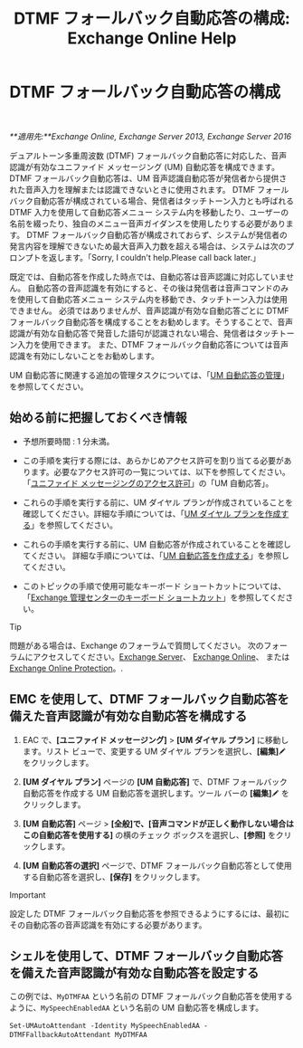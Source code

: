 ﻿---
title: 'DTMF フォールバック自動応答の構成: Exchange Online Help'
TOCTitle: DTMF フォールバック自動応答の構成
ms:assetid: a82d85f7-de30-40db-8ee6-b091ac14da9d
ms:mtpsurl: https://technet.microsoft.com/ja-jp/library/Bb232158(v=EXCHG.150)
ms:contentKeyID: 49896405
ms.date: 05/22/2018
mtps_version: v=EXCHG.150
ms.translationtype: HT
---

# DTMF フォールバック自動応答の構成

 

_**適用先:**Exchange Online, Exchange Server 2013, Exchange Server 2016_

デュアルトーン多重周波数 (DTMF) フォールバック自動応答に対応した、音声認識が有効なユニファイド メッセージング (UM) 自動応答を構成できます。 DTMF フォールバック自動応答は、UM 音声認識自動応答が発信者から提供された音声入力を理解または認識できないときに使用されます。 DTMF フォールバック自動応答が構成されている場合、発信者はタッチトーン入力とも呼ばれる DTMF 入力を使用して自動応答メニュー システム内を移動したり、ユーザーの名前を綴ったり、独自のメニュー音声ガイダンスを使用したりする必要があります。 DTMF フォールバック自動応答が構成されておらず、システムが発信者の発言内容を理解できないため最大音声入力数を超える場合は、システムは次のプロンプトを返します。「Sorry, I couldn't help.Please call back later.」

既定では、自動応答を作成した時点では、自動応答は音声認識に対応していません。 自動応答の音声認識を有効にすると、その後は発信者は音声コマンドのみを使用して自動応答メニュー システム内を移動でき、タッチトーン入力は使用できません。 必須ではありませんが、音声認識が有効な自動応答ごとに DTMF フォールバック自動応答を構成することをお勧めします。そうすることで、音声認識が有効な自動応答で発音した語句が認識されない場合、発信者はタッチトーン入力を使用できます。 また、DTMF フォールバック自動応答については音声認識を有効にしないことをお勧めします。

UM 自動応答に関連する追加の管理タスクについては、「[UM 自動応答の管理](manage-a-um-auto-attendant-exchange-2013-help.md)」を参照してください。

## 始める前に把握しておくべき情報

  - 予想所要時間 : 1 分未満。

  - この手順を実行する際には、あらかじめアクセス許可を割り当てる必要があります。必要なアクセス許可の一覧については、以下を参照してください。「[ユニファイド メッセージングのアクセス許可](unified-messaging-permissions-exchange-2013-help.md)」の「UM 自動応答」。

  - これらの手順を実行する前に、UM ダイヤル プランが作成されていることを確認してください。詳細な手順については、「[UM ダイヤル プランを作成する](create-a-um-dial-plan-exchange-2013-help.md)」を参照してください。

  - これらの手順を実行する前に、UM 自動応答が作成されていることを確認してください。 詳細な手順については、「[UM 自動応答を作成する](create-a-um-auto-attendant-exchange-2013-help.md)」を参照してください。

  - このトピックの手順で使用可能なキーボード ショートカットについては、「[Exchange 管理センターのキーボード ショートカット](keyboard-shortcuts-in-the-exchange-admin-center-exchange-online-protection-help.md)」を参照してください。


> [!TIP]
> 問題がある場合は、Exchange のフォーラムで質問してください。 次のフォーラムにアクセスしてください。<A href="https://go.microsoft.com/fwlink/p/?linkid=60612">Exchange Server</A>、 <A href="https://go.microsoft.com/fwlink/p/?linkid=267542">Exchange Online</A>、 または <A href="https://go.microsoft.com/fwlink/p/?linkid=285351">Exchange Online Protection</A>。.



## EMC を使用して、DTMF フォールバック自動応答を備えた音声認識が有効な自動応答を構成する

1.  EAC で、**\[ユニファイド メッセージング\]** \> **\[UM ダイヤル プラン\]** に移動します。リスト ビューで、変更する UM ダイヤル プランを選択し、**\[編集\]**![編集アイコン](images/Bb124582.6f53ccb2-1f13-4c02-bea0-30690e6ea71d(EXCHG.150).gif "編集アイコン") をクリックします。

2.  **\[UM ダイヤル プラン\]** ページの **\[UM 自動応答\]** で、DTMF フォールバック自動応答を作成する UM 自動応答を選択します。ツール バーの **\[編集\]**![編集アイコン](images/Bb124582.6f53ccb2-1f13-4c02-bea0-30690e6ea71d(EXCHG.150).gif "編集アイコン") をクリックします。

3.  **\[UM 自動応答\]** ページ \> **\[全般\]**で、**\[音声コマンドが正しく動作しない場合はこの自動応答を使用する\]** の横のチェック ボックスを選択し、**\[参照\]** をクリックします。

4.  **\[UM 自動応答の選択\]** ページで、DTMF フォールバック自動応答として使用する自動応答を選択し、**\[保存\]** をクリックします。


> [!IMPORTANT]
> 設定した DTMF フォールバック自動応答を参照できるようにするには、最初にその自動応答の音声認識を有効にする必要があります。



## シェルを使用して、DTMF フォールバック自動応答を備えた音声認識が有効な自動応答を設定する

この例では、`MyDTMFAA` という名前の DTMF フォールバック自動応答を使用するように、`MySpeechEnabledAA` という名前の UM 自動応答を構成します。

    Set-UMAutoAttendant -Identity MySpeechEnabledAA -DTMFFallbackAutoAttendant MyDTMFAA

